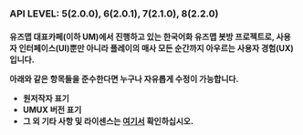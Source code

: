 <H3>API LEVEL: 5(2.0.0), 6(2.0.1), 7(2.1.0), 8(2.2.0)<H4>
유즈맵 대표카페(이하 UM)에서 진행하고 있는 한국어화 유즈맵 봇방 프로젝트로, 
사용자 인터페이스(UI)뿐만 아니라 플레이의 매사 모든 순간까지 아우르는 사용자 경험(UX)입니다.

아래와 같은 항목들을 준수한다면 누구나 자유롭게 수정이 가능합니다.
* 원저작자 표기
* UMUX 버전 표기
* 그 외 기타 사항 및 라이센스는 [여기서](https://github.com/HonestSquare/UMUX/blob/master/LICENCE) 확인하십시오. 
